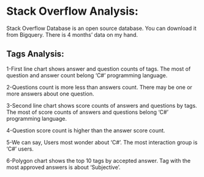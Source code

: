 # Stack Overflow Analysis: 
Stack Overflow Database is an open source database. You can download it from Bigquery. There is 4 months’ data on my hand. 

## Tags Analysis:
1-First line chart shows answer and question counts of tags. The most of question and answer count belong ‘C#’ programming language.

2-Questions count is more less than answers count.  There may be one or more answers about one question. 

3-Second line chart shows score counts of answers and questions by tags. The most of score counts of answers and questions belong ‘C#’ programming language. 

4-Question score count is higher than the answer score count. 

5-We can say, Users most wonder about ‘C#’. The most interaction group is ‘C#’ users. 

6-Polygon chart shows the top 10 tags by accepted answer. Tag with the most approved answers is about ‘Subjective’. 
